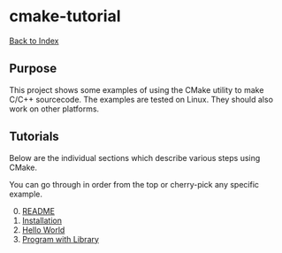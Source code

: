 # cmake-tutorial

 [Back to Index](README.md)

## Purpose

This project shows some examples of using the 
CMake utility to make C/C++ sourcecode. The examples
are tested on Linux. They should also work on other 
platforms. 

## Tutorials 

Below are the individual sections which describe 
various steps using CMake. 

You can go through in order from the top or 
cherry-pick any specific example.

0. [README](README.md)
1. [Installation](01-Installation/01-Installation.md) 
2. [Hello World](02-Hello_World/02-Hello_World.md) 
3. [Program with Library](03-Program_With_Lib/03-Program_With_Lib.md) 
